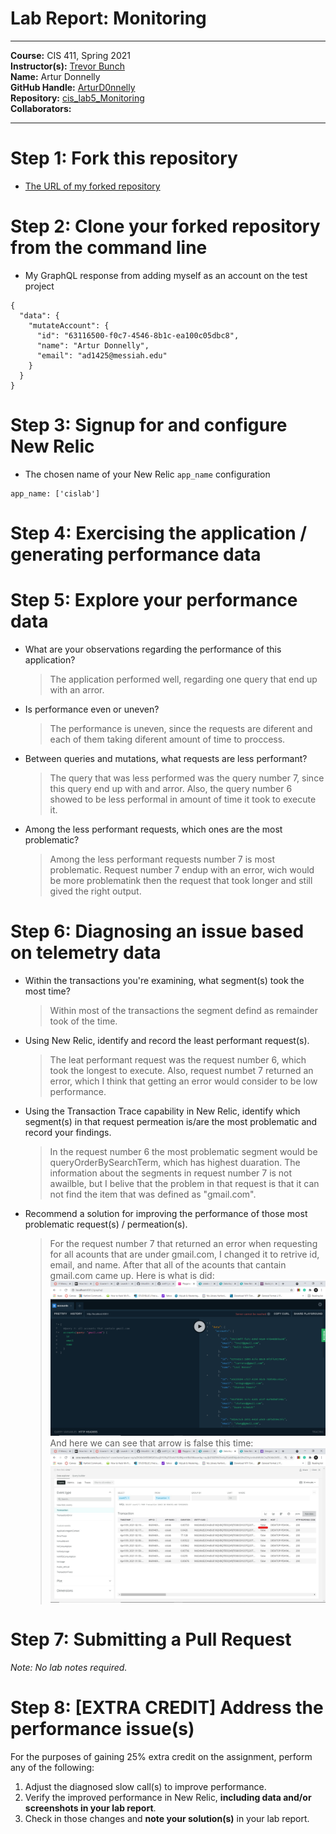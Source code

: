 # Lab Report: Monitoring
___
**Course:** CIS 411, Spring 2021  
**Instructor(s):** [Trevor Bunch](https://github.com/trevordbunch)  
**Name:** Artur Donnelly  
**GitHub Handle:** [ArturD0nnelly](https://github.com/ArturD0nnelly)  
**Repository:** [cis_lab5_Monitoring](https://github.com/ArturD0nnelly/cis411_lab5_Monitoring)  
**Collaborators:** 
___

# Step 1: Fork this repository
- [The URL of my forked repository](https://github.com/ArturD0nnelly/cis411_lab5_Monitoring)

# Step 2: Clone your forked repository from the command line
- My GraphQL response from adding myself as an account on the test project
```
{
  "data": {
    "mutateAccount": {
      "id": "63116500-f0c7-4546-8b1c-ea100c05dbc8",
      "name": "Artur Donnelly",
      "email": "ad1425@messiah.edu"
    }
  }
}
```

# Step 3: Signup for and configure New Relic
- The chosen name of your New Relic ```app_name``` configuration
```
app_name: ['cislab']
```

# Step 4: Exercising the application / generating performance data



# Step 5: Explore your performance data
* What are your observations regarding the performance of this application? 
  > The application performed well, regarding one query that end up with an arror.
* Is performance even or uneven? 
  > The performance is uneven, since the requests are diferent and each of them taking diferent amount of time to proccess.
* Between queries and mutations, what requests are less performant? 
  > The query that was less performed was the query number 7, since this query end up with and arror. Also, the query number 6 showed to be less performal in amount of time it took to execute it. 
* Among the less performant requests, which ones are the most problematic?
  > Among the less performant requests number 7 is most problematic. Request number 7 endup with an error, wich would be more problematink then the request that took longer and still gived the right output.

# Step 6: Diagnosing an issue based on telemetry data
* Within the transactions you're examining, what segment(s) took the most time?
  > Within most of the transactions the segment defind as remainder took of the time.
* Using New Relic, identify and record the least performant request(s).
  > The leat performant request was the request number 6, which took the longest to execute. Also, request numbet 7 returned an error, which I think that getting an error would consider to be low performance.
* Using the Transaction Trace capability in New Relic, identify which segment(s) in that request permeation is/are the most problematic and record your findings.
  > In the request number 6 the most problematic segment would be queryOrderBySearchTerm, which has highest duaration. The information about the segments in request number 7 is not awailble, but I belive that the problem in that request is that it can not find the item that was defined as "gmail.com". 
* Recommend a solution for improving the performance of those most problematic request(s) / permeation(s).
  > For the request number 7 that returned an error when requesting for all acounts that are under gmail.com, I changed it to retrive id, email, and name. After that all of the acounts that cantain gmail.com came up. 
  Here is what is did: 
  ![Changes made to graphql code](../assets/graphql_gmail.png)
  And here we can see that arrow is false this time:
  ![False arror for gmail.com](../assets/Inkederror_is_false_LI.jpg)

# Step 7: Submitting a Pull Request
_Note: No lab notes required._

# Step 8: [EXTRA CREDIT] Address the performance issue(s)
For the purposes of gaining 25% extra credit on the assignment, perform any of the following:
1. Adjust the diagnosed slow call(s) to improve performance. 
2. Verify the improved performance in New Relic, **including data and/or screenshots in your lab report**.
2. Check in those changes and **note your solution(s)** in your lab report.